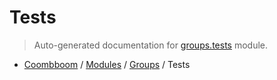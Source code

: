 # Tests

> Auto-generated documentation for [groups.tests](..\..\groups\tests.py) module.

- [Coombboom](..\README.md#coombboom-index) / [Modules](..\MODULES.md#coombboom-modules) / [Groups](index.md#groups) / Tests
